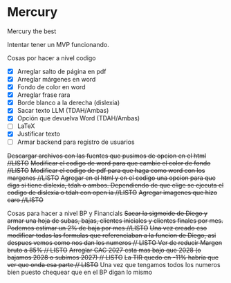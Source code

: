 # Mercury
Mercury the best

Intentar tener un MVP funcionando.

Cosas por hacer a nivel codigo

- [x] Arreglar salto de página en pdf
- [X] Arreglar márgenes en word
- [X] Fondo de color en word
- [X] Arreglar frase rara
- [x] Borde blanco a la derecha (dislexia)
- [x] Sacar texto LLM (TDAH/Ambas)
- [x] Opción que devuelva Word (TDAH/Ambas)
- [ ] LaTeX
- [X] Justificar texto
- [ ] Armar backend para registro de usuarios

~~Descargar archivos con las fuentes que pusimos de opcion en el html //LISTO~~
~~Modificar el codigo de word para que cambie el color de fondo //LISTO~~
~~Modificar el codigo de pdf para que haga como word con los margenes //LISTO~~
~~Agregar en el html y en el codigo una opcion para que diga si tiene dislexia, tdah o ambos. Dependiendo de que elige se ejecuta el codigo de dislexia  o tdah con open ia //LISTO~~
~~Agregar imagenes que hizo caro //LISTO~~

Cosas para hacer a nivel BP y Financials
~~Sacar la sigmoide de Diego y armar una hoja de subas, bajas, clientes iniciales y clientes finales por mes. Podemos estimar un 2% de baja por mes //LISTO~~ 
~~Una vez creado eso modificar todas las formulas que referenciaban a la funcion de Diego, asi despues vemos como nos dan los numeros // LISTO
Ver de reducir Margen bruto a 85% // LISTO~~
~~Arreglar CAC 2027 esta mas bajo que 2028 (o bajamos 2028 o subimos 2027) // LISTO~~
~~La TIR quedo en -11% habria que ver que onda esa parte  // LISTO~~
Una vez que tengamos todos los numeros bien puesto chequear que en el BP digan lo mismo

